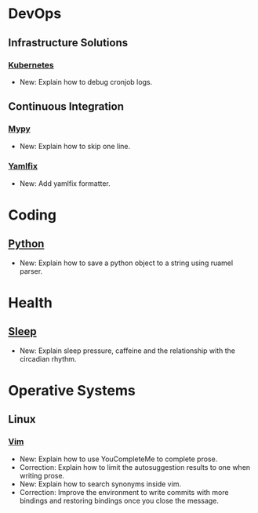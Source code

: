 # DevOps

## Infrastructure Solutions

### [Kubernetes](kubernetes.md)

* New: Explain how to debug cronjob logs.

## Continuous Integration

### [Mypy](mypy.md)

* New: Explain how to skip one line.

### [Yamlfix](yamlfix.md)

* New: Add yamlfix formatter.

# Coding

## [Python](python.md)

* New: Explain how to save a python object to a string using ruamel parser.

# Health

## [Sleep](sleep.md)

* New: Explain sleep pressure, caffeine and the relationship with the circadian rhythm.

# Operative Systems

## Linux

### [Vim](vim.md)

* New: Explain how to use YouCompleteMe to complete prose.
* Correction: Explain how to limit the autosuggestion results to one when writing prose.
* New: Explain how to search synonyms inside vim.
* Correction: Improve the environment to write commits with more bindings and restoring bindings once you close the message.